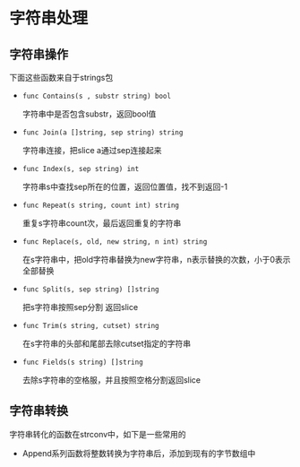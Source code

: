 # 字符串处理

## 字符串操作

下面这些函数来自于strings包

* `func Contains(s , substr string) bool`

    字符串中是否包含substr，返回bool值

* `func Join(a []string, sep string) string`

    字符串连接，把slice a通过sep连接起来

* `func Index(s, sep string) int`

    字符串s中查找sep所在的位置，返回位置值，找不到返回-1

* `func Repeat(s string, count int) string`

    重复s字符串count次，最后返回重复的字符串

* `func Replace(s, old, new string, n int) string`

    在s字符串中，把old字符串替换为new字符串，n表示替换的次数，小于0表示全部替换

* `func Split(s, sep string) []string`

    把s字符串按照sep分割 返回slice

* `func Trim(s string, cutset) string`

    在s字符串的头部和尾部去除cutset指定的字符串

* `func Fields(s string) []string`

    去除s字符串的空格服，并且按照空格分割返回slice


## 字符串转换

字符串转化的函数在strconv中，如下是一些常用的

* Append系列函数将整数转换为字符串后，添加到现有的字节数组中

